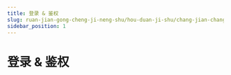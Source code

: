 ```yaml
---
title: 登录 & 鉴权
slug: ruan-jian-gong-cheng-ji-neng-shu/hou-duan-ji-shu/chang-jian-chang-jing/deng-lu-jian-quan/deng-lu-jian-quan
sidebar_position: 1
---
```


# 登录 & 鉴权

